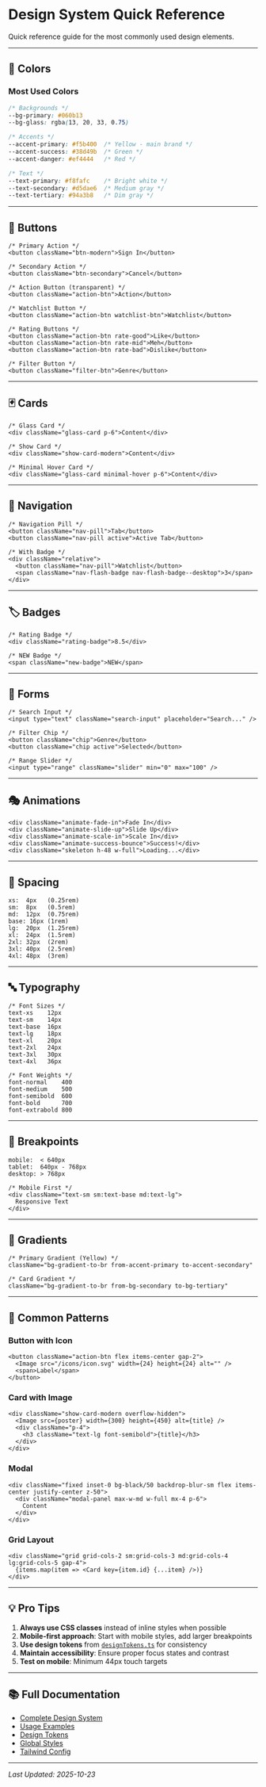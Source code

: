 # Design System Quick Reference

Quick reference guide for the most commonly used design elements.

---

## 🎨 Colors

### Most Used Colors
```css
/* Backgrounds */
--bg-primary: #060b13
--bg-glass: rgba(13, 20, 33, 0.75)

/* Accents */
--accent-primary: #f5b400  /* Yellow - main brand */
--accent-success: #38d49b  /* Green */
--accent-danger: #ef4444   /* Red */

/* Text */
--text-primary: #f8fafc    /* Bright white */
--text-secondary: #d5dae6  /* Medium gray */
--text-tertiary: #94a3b8   /* Dim gray */
```

---

## 🔘 Buttons

```tsx
/* Primary Action */
<button className="btn-modern">Sign In</button>

/* Secondary Action */
<button className="btn-secondary">Cancel</button>

/* Action Button (transparent) */
<button className="action-btn">Action</button>

/* Watchlist Button */
<button className="action-btn watchlist-btn">Watchlist</button>

/* Rating Buttons */
<button className="action-btn rate-good">Like</button>
<button className="action-btn rate-mid">Meh</button>
<button className="action-btn rate-bad">Dislike</button>

/* Filter Button */
<button className="filter-btn">Genre</button>
```

---

## 🃏 Cards

```tsx
/* Glass Card */
<div className="glass-card p-6">Content</div>

/* Show Card */
<div className="show-card-modern">Content</div>

/* Minimal Hover Card */
<div className="glass-card minimal-hover p-6">Content</div>
```

---

## 🧭 Navigation

```tsx
/* Navigation Pill */
<button className="nav-pill">Tab</button>
<button className="nav-pill active">Active Tab</button>

/* With Badge */
<div className="relative">
  <button className="nav-pill">Watchlist</button>
  <span className="nav-flash-badge nav-flash-badge--desktop">3</span>
</div>
```

---

## 🏷️ Badges

```tsx
/* Rating Badge */
<div className="rating-badge">8.5</div>

/* NEW Badge */
<span className="new-badge">NEW</span>
```

---

## 📝 Forms

```tsx
/* Search Input */
<input type="text" className="search-input" placeholder="Search..." />

/* Filter Chip */
<button className="chip">Genre</button>
<button className="chip active">Selected</button>

/* Range Slider */
<input type="range" className="slider" min="0" max="100" />
```

---

## 🎭 Animations

```tsx
<div className="animate-fade-in">Fade In</div>
<div className="animate-slide-up">Slide Up</div>
<div className="animate-scale-in">Scale In</div>
<div className="animate-success-bounce">Success!</div>
<div className="skeleton h-48 w-full">Loading...</div>
```

---

## 📐 Spacing

```
xs:  4px   (0.25rem)
sm:  8px   (0.5rem)
md:  12px  (0.75rem)
base: 16px (1rem)
lg:  20px  (1.25rem)
xl:  24px  (1.5rem)
2xl: 32px  (2rem)
3xl: 40px  (2.5rem)
4xl: 48px  (3rem)
```

---

## 🔤 Typography

```tsx
/* Font Sizes */
text-xs    12px
text-sm    14px
text-base  16px
text-lg    18px
text-xl    20px
text-2xl   24px
text-3xl   30px
text-4xl   36px

/* Font Weights */
font-normal    400
font-medium    500
font-semibold  600
font-bold      700
font-extrabold 800
```

---

## 📱 Breakpoints

```
mobile:  < 640px
tablet:  640px - 768px
desktop: > 768px
```

```tsx
/* Mobile First */
<div className="text-sm sm:text-base md:text-lg">
  Responsive Text
</div>
```

---

## 🎨 Gradients

```tsx
/* Primary Gradient (Yellow) */
className="bg-gradient-to-br from-accent-primary to-accent-secondary"

/* Card Gradient */
className="bg-gradient-to-br from-bg-secondary to-bg-tertiary"
```

---

## 🔧 Common Patterns

### Button with Icon
```tsx
<button className="action-btn flex items-center gap-2">
  <Image src="/icons/icon.svg" width={24} height={24} alt="" />
  <span>Label</span>
</button>
```

### Card with Image
```tsx
<div className="show-card-modern overflow-hidden">
  <Image src={poster} width={300} height={450} alt={title} />
  <div className="p-4">
    <h3 className="text-lg font-semibold">{title}</h3>
  </div>
</div>
```

### Modal
```tsx
<div className="fixed inset-0 bg-black/50 backdrop-blur-sm flex items-center justify-center z-50">
  <div className="modal-panel max-w-md w-full mx-4 p-6">
    Content
  </div>
</div>
```

### Grid Layout
```tsx
<div className="grid grid-cols-2 sm:grid-cols-3 md:grid-cols-4 lg:grid-cols-5 gap-4">
  {items.map(item => <Card key={item.id} {...item} />)}
</div>
```

---

## 💡 Pro Tips

1. **Always use CSS classes** instead of inline styles when possible
2. **Mobile-first approach**: Start with mobile styles, add larger breakpoints
3. **Use design tokens** from [`designTokens.ts`](../src/lib/designTokens.ts) for consistency
4. **Maintain accessibility**: Ensure proper focus states and contrast
5. **Test on mobile**: Minimum 44px touch targets

---

## 📚 Full Documentation

- [Complete Design System](DESIGN_SYSTEM.md)
- [Usage Examples](DESIGN_USAGE_EXAMPLES.md)
- [Design Tokens](../src/lib/designTokens.ts)
- [Global Styles](../src/app/globals.css)
- [Tailwind Config](../tailwind.config.ts)

---

*Last Updated: 2025-10-23*